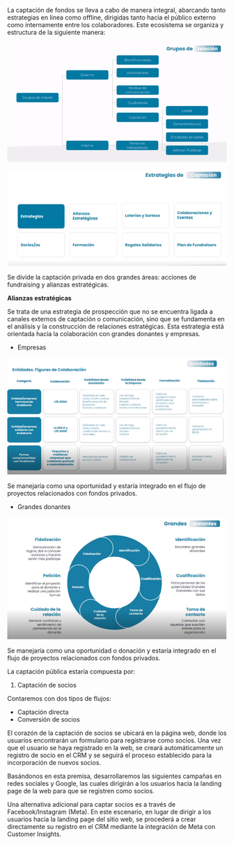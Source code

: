 La captación de fondos se lleva a cabo de manera integral, abarcando tanto estrategias en línea como offline, dirigidas tanto hacia el público externo como internamente entre los colaboradores. Este ecosistema se organiza y estructura de la siguiente manera:

![image.png](/.attachments/image-a74b9c8e-35da-4873-8bcd-f0367f5ba3e8.png)

![image.png](/.attachments/image-ca8e548f-9a15-4187-b7ff-0794db0c7da5.png)

Se divide la captación privada en dos grandes áreas: acciones de fundraising y alianzas estratégicas.

**Alianzas estratégicas**

Se trata de una estrategia de prospección que no se encuentra ligada a canales externos de captación o comunicación, sino que se fundamenta en el análisis y la construcción de relaciones estratégicas. Esta estrategia está orientada hacia la colaboración con grandes donantes y empresas.

- Empresas

![image.png](/.attachments/image-d673c0ca-f3c4-456b-849c-c705cf0e4a3b.png)

Se manejaría como una oportunidad y estaría integrado en el flujo de proyectos relacionados con fondos privados.

- Grandes donantes

![image.png](/.attachments/image-1f1e8a96-51f3-44ff-bc6b-5818b2f82fc5.png)

Se manejaría como una oportunidad o donación y estaría integrado en el flujo de proyectos relacionados con fondos privados.

La captación pública estaría compuesta por:

1. Captación de socios

Contaremos con dos tipos de flujos:
- Captación directa
- Conversión de socios

El corazón de la captación de socios se ubicará en la página web, donde los usuarios encontrarán un formulario para registrarse como socios. Una vez que el usuario se haya registrado en la web, se creará automáticamente un registro de socio en el CRM y se seguirá el proceso establecido para la incorporación de nuevos socios.

Basándonos en esta premisa, desarrollaremos las siguientes campañas en redes sociales y Google, las cuales dirigirán a los usuarios hacia la landing page de la web para que se registren como socios.

Una alternativa adicional para captar socios es a través de Facebook/Instagram (Meta). En este escenario, en lugar de dirigir a los usuarios hacia la landing page del sitio web, se procederá a crear directamente su registro en el CRM mediante la integración de Meta con Customer Insights.

